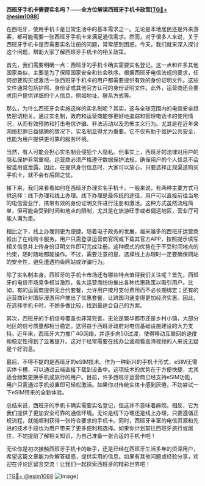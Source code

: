 **西班牙手机卡需要实名吗？——全方位解读西班牙手机卡政策[[TG💪+ @esim1088](https://t.me/s/esim1088)]**

在西班牙，使用手机卡是日常生活中的基本需求之一。无论是本地居民还是外来游客，都可能需要一张西班牙手机卡来满足通信需求。然而，对于很多人来说，关于西班牙手机卡是否需要实名注册的问题，常常感到困惑。今天，我们就来深入探讨这个问题，帮助大家了解西班牙手机卡的相关政策。

首先，我们需要明确一点：西班牙的手机卡确实需要实名登记。这一点和许多其他国家类似，主要是为了保障国家安全和社会秩序。根据西班牙电信法规的要求，任何想要购买或激活一张西班牙手机卡的用户都需要提供有效的身份证明文件。这些文件通常包括护照、身份证或其他官方认可的身份证明文件。此外，运营商还会要求用户提供详细的个人信息，例如地址、联系方式等。

那么，为什么西班牙会实施这样的实名制呢？其实，这与全球范围内的电信安全趋势密切相关。通过实名制，政府和运营商能够更好地追踪和管理电话卡的使用情况，从而有效预防和打击电信诈骗、非法活动以及恐怖主义行为。尤其是在近年来网络犯罪日益猖獗的情况下，实名制显得尤为重要。它不仅有助于维护公共安全，也能为用户提供更可靠的服务环境。

当然，有人可能会担心实名制会侵犯个人隐私。但事实上，西班牙的法律对用户的隐私保护非常重视。运营商必须严格遵守数据保护法规，确保用户的个人信息不会被滥用或泄露。因此，在提供身份信息时，大家可以放心，只要选择正规渠道购买手机卡，就不会有后顾之忧。

接下来，我们来看看如何在西班牙办理实名手机卡。一般来说，有两种主要方式可供选择：线下办理和线上办理。线下办理是最传统的途径，用户可以直接前往当地的电信营业厅，携带有效的身份证明文件进行注册和激活。这种方式虽然流程简单，但可能会受到时间和地点的限制，尤其是在旅游旺季或者偏远地区，营业厅可能人满为患。

相比之下，线上办理则更为便捷。随着电子政务的发展，越来越多的西班牙运营商推出了在线购卡服务。用户只需登录运营商官网或下载其官方APP，按照提示填写相关信息并上传身份证明文件即可完成注册。这种模式的优势在于不受时间地点的约束，随时随地都能操作。不过，需要注意的是，选择线上办理时一定要确保网站的安全性，避免遭遇钓鱼网站或诈骗行为。

除了实名制本身，西班牙的手机卡市场还有哪些特点值得我们关注呢？首先，西班牙的电信市场竞争相当激烈，各大运营商纷纷推出各种优惠政策以吸引用户。比如，有的运营商提供无合约套餐，允许用户按月支付费用而不必长期绑定；还有的运营商针对国际漫游用户推出了优惠套餐，让跨国沟通变得更加经济实惠。因此，在选择手机卡时，不妨多做比较，找到最适合自己的方案。

其次，西班牙的手机信号覆盖也非常完善。无论是繁华都市还是乡村小镇，大部分地区的信号质量都相当稳定。这得益于西班牙政府对电信基础设施建设的大力支持。近年来，西班牙大力推广4G网络，并逐步向5G过渡，使得移动互联网的速度和稳定性得到了显著提升。这对于经常需要在线办公或观看高清视频的人来说无疑是个好消息。

最后，不得不提的是西班牙的eSIM技术。作为一种新兴的手机卡形式，eSIM无需实体卡槽，可以通过云端直接下载到设备中。这项技术的优势在于方便快捷，尤其适合频繁更换手机或旅行的用户。目前，许多西班牙运营商已经支持eSIM功能，用户只需通过手机设置即可轻松激活。如果你对传统实体卡感到厌倦，不妨尝试一下eSIM带来的全新体验。

总结来说，西班牙的手机卡确实需要实名登记，但这并不意味着麻烦。相反，它为我们提供了更加安全可靠的通信环境。无论是线下办理还是线上办理，只要遵循正规流程，就能顺利获得一张符合要求的手机卡。同时，西班牙丰富的电信资源和先进的技术手段也为用户带来了更多便利和选择。如果你计划前往西班牙旅行或居住，不妨提前了解相关知识，为自己准备一张合适的手机卡吧！

无论你是初次接触西班牙手机卡的新手，还是已经在西班牙生活多年的资深用户，希望这篇文章能为你解答疑惑，提供实用的信息。如果有其他问题或经验分享，欢迎在评论区留言交流！让我们一起探索西班牙的精彩世界吧！

[[TG💪+ @esim1088](https://t.me/s/esim1088) ![Image](https://i.postimg.cc/4NQfJmqS/Snipaste-2025-05-13-00-14-12.png)]